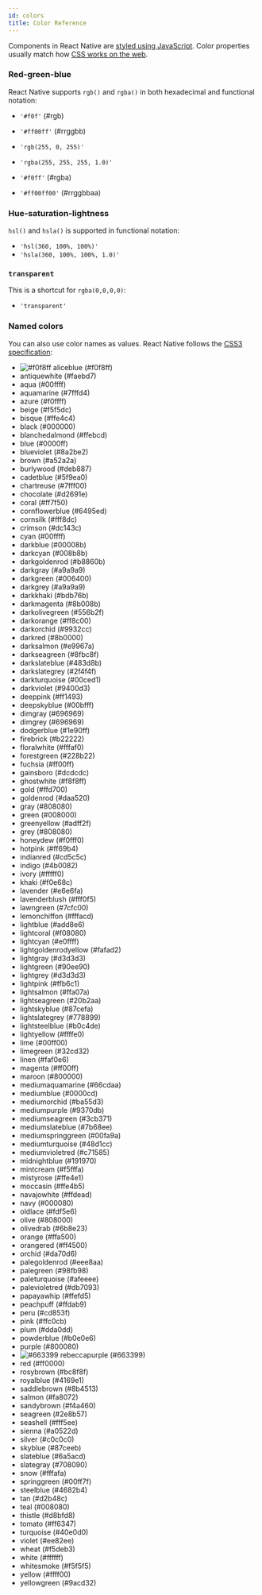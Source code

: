 ```yaml
---
id: colors
title: Color Reference
---
```


Components in React Native are [styled using JavaScript](style.md). Color properties usually match how [CSS works on the web](https://developer.mozilla.org/en-US/docs/Web/CSS/color_value).

### Red-green-blue

React Native supports `rgb()` and `rgba()` in both hexadecimal and functional notation:

* `'#f0f'` (#rgb)
* `'#ff00ff'` (#rrggbb)

* `'rgb(255, 0, 255)'`
* `'rgba(255, 255, 255, 1.0)'`

* `'#f0ff'` (#rgba)
* `'#ff00ff00'` (#rrggbbaa)

### Hue-saturation-lightness

`hsl()` and `hsla()` is supported in functional notation:

* `'hsl(360, 100%, 100%)'`
* `'hsla(360, 100%, 100%, 1.0)'`

### `transparent`

This is a shortcut for `rgba(0,0,0,0)`:

* `'transparent'`

### Named colors

You can also use color names as values. React Native follows the [CSS3 specification](http://www.w3.org/TR/css3-color/#svg-color):

* ![#f0f8ff](https://placehold.it/15/f0f8ff/000000?text=+) <color aliceblue /> aliceblue (#f0f8ff)
* <color antiquewhite /> antiquewhite (#faebd7)
* <color aqua /> aqua (#00ffff)
* <color aquamarine /> aquamarine (#7fffd4)
* <color azure /> azure (#f0ffff)
* <color beige /> beige (#f5f5dc)
* <color bisque /> bisque (#ffe4c4)
* <color black /> black (#000000)
* <color blanchedalmond /> blanchedalmond (#ffebcd)
* <color blue /> blue (#0000ff)
* <color blueviolet /> blueviolet (#8a2be2)
* <color brown /> brown (#a52a2a)
* <color burlywood /> burlywood (#deb887)
* <color cadetblue /> cadetblue (#5f9ea0)
* <color chartreuse /> chartreuse (#7fff00)
* <color chocolate /> chocolate (#d2691e)
* <color coral /> coral (#ff7f50)
* <color cornflowerblue /> cornflowerblue (#6495ed)
* <color cornsilk /> cornsilk (#fff8dc)
* <color crimson /> crimson (#dc143c)
* <color cyan /> cyan (#00ffff)
* <color darkblue /> darkblue (#00008b)
* <color darkcyan /> darkcyan (#008b8b)
* <color darkgoldenrod /> darkgoldenrod (#b8860b)
* <color darkgray /> darkgray (#a9a9a9)
* <color darkgreen /> darkgreen (#006400)
* <color darkgrey /> darkgrey (#a9a9a9)
* <color darkkhaki /> darkkhaki (#bdb76b)
* <color darkmagenta /> darkmagenta (#8b008b)
* <color darkolivegreen /> darkolivegreen (#556b2f)
* <color darkorange /> darkorange (#ff8c00)
* <color darkorchid /> darkorchid (#9932cc)
* <color darkred /> darkred (#8b0000)
* <color darksalmon /> darksalmon (#e9967a)
* <color darkseagreen /> darkseagreen (#8fbc8f)
* <color darkslateblue /> darkslateblue (#483d8b)
* <color darkslategrey /> darkslategrey (#2f4f4f)
* <color darkturquoise /> darkturquoise (#00ced1)
* <color darkviolet /> darkviolet (#9400d3)
* <color deeppink /> deeppink (#ff1493)
* <color deepskyblue /> deepskyblue (#00bfff)
* <color dimgray /> dimgray (#696969)
* <color dimgrey /> dimgrey (#696969)
* <color dodgerblue /> dodgerblue (#1e90ff)
* <color firebrick /> firebrick (#b22222)
* <color floralwhite /> floralwhite (#fffaf0)
* <color forestgreen /> forestgreen (#228b22)
* <color fuchsia /> fuchsia (#ff00ff)
* <color gainsboro /> gainsboro (#dcdcdc)
* <color ghostwhite /> ghostwhite (#f8f8ff)
* <color gold /> gold (#ffd700)
* <color goldenrod /> goldenrod (#daa520)
* <color gray /> gray (#808080)
* <color green /> green (#008000)
* <color greenyellow /> greenyellow (#adff2f)
* <color grey /> grey (#808080)
* <color honeydew /> honeydew (#f0fff0)
* <color hotpink /> hotpink (#ff69b4)
* <color indianred /> indianred (#cd5c5c)
* <color indigo /> indigo (#4b0082)
* <color ivory /> ivory (#fffff0)
* <color khaki /> khaki (#f0e68c)
* <color lavender /> lavender (#e6e6fa)
* <color lavenderblush /> lavenderblush (#fff0f5)
* <color lawngreen /> lawngreen (#7cfc00)
* <color lemonchiffon /> lemonchiffon (#fffacd)
* <color lightblue /> lightblue (#add8e6)
* <color lightcoral /> lightcoral (#f08080)
* <color lightcyan /> lightcyan (#e0ffff)
* <color lightgoldenrodyellow /> lightgoldenrodyellow (#fafad2)
* <color lightgray /> lightgray (#d3d3d3)
* <color lightgreen /> lightgreen (#90ee90)
* <color lightgrey /> lightgrey (#d3d3d3)
* <color lightpink /> lightpink (#ffb6c1)
* <color lightsalmon /> lightsalmon (#ffa07a)
* <color lightseagreen /> lightseagreen (#20b2aa)
* <color lightskyblue /> lightskyblue (#87cefa)
* <color lightslategrey /> lightslategrey (#778899)
* <color lightsteelblue /> lightsteelblue (#b0c4de)
* <color lightyellow /> lightyellow (#ffffe0)
* <color lime /> lime (#00ff00)
* <color limegreen /> limegreen (#32cd32)
* <color linen /> linen (#faf0e6)
* <color magenta /> magenta (#ff00ff)
* <color maroon /> maroon (#800000)
* <color mediumaquamarine /> mediumaquamarine (#66cdaa)
* <color mediumblue /> mediumblue (#0000cd)
* <color mediumorchid /> mediumorchid (#ba55d3)
* <color mediumpurple /> mediumpurple (#9370db)
* <color mediumseagreen /> mediumseagreen (#3cb371)
* <color mediumslateblue /> mediumslateblue (#7b68ee)
* <color mediumspringgreen /> mediumspringgreen (#00fa9a)
* <color mediumturquoise /> mediumturquoise (#48d1cc)
* <color mediumvioletred /> mediumvioletred (#c71585)
* <color midnightblue /> midnightblue (#191970)
* <color mintcream /> mintcream (#f5fffa)
* <color mistyrose /> mistyrose (#ffe4e1)
* <color moccasin /> moccasin (#ffe4b5)
* <color navajowhite /> navajowhite (#ffdead)
* <color navy /> navy (#000080)
* <color oldlace /> oldlace (#fdf5e6)
* <color olive /> olive (#808000)
* <color olivedrab /> olivedrab (#6b8e23)
* <color orange /> orange (#ffa500)
* <color orangered /> orangered (#ff4500)
* <color orchid /> orchid (#da70d6)
* <color palegoldenrod /> palegoldenrod (#eee8aa)
* <color palegreen /> palegreen (#98fb98)
* <color paleturquoise /> paleturquoise (#afeeee)
* <color palevioletred /> palevioletred (#db7093)
* <color papayawhip /> papayawhip (#ffefd5)
* <color peachpuff /> peachpuff (#ffdab9)
* <color peru /> peru (#cd853f)
* <color pink /> pink (#ffc0cb)
* <color plum /> plum (#dda0dd)
* <color powderblue /> powderblue (#b0e0e6)
* <color purple /> purple (#800080)
* ![#663399](https://placehold.it/15/663399/000000?text=+) <color rebeccapurple /> rebeccapurple (#663399)
* <color red /> red (#ff0000)
* <color rosybrown /> rosybrown (#bc8f8f)
* <color royalblue /> royalblue (#4169e1)
* <color saddlebrown /> saddlebrown (#8b4513)
* <color salmon /> salmon (#fa8072)
* <color sandybrown /> sandybrown (#f4a460)
* <color seagreen /> seagreen (#2e8b57)
* <color seashell /> seashell (#fff5ee)
* <color sienna /> sienna (#a0522d)
* <color silver /> silver (#c0c0c0)
* <color skyblue /> skyblue (#87ceeb)
* <color slateblue /> slateblue (#6a5acd)
* <color slategray /> slategray (#708090)
* <color snow /> snow (#fffafa)
* <color springgreen /> springgreen (#00ff7f)
* <color steelblue /> steelblue (#4682b4)
* <color tan /> tan (#d2b48c)
* <color teal /> teal (#008080)
* <color thistle /> thistle (#d8bfd8)
* <color tomato /> tomato (#ff6347)
* <color turquoise /> turquoise (#40e0d0)
* <color violet /> violet (#ee82ee)
* <color wheat /> wheat (#f5deb3)
* <color white /> white (#ffffff)
* <color whitesmoke /> whitesmoke (#f5f5f5)
* <color yellow /> yellow (#ffff00)
* <color yellowgreen /> yellowgreen (#9acd32)
